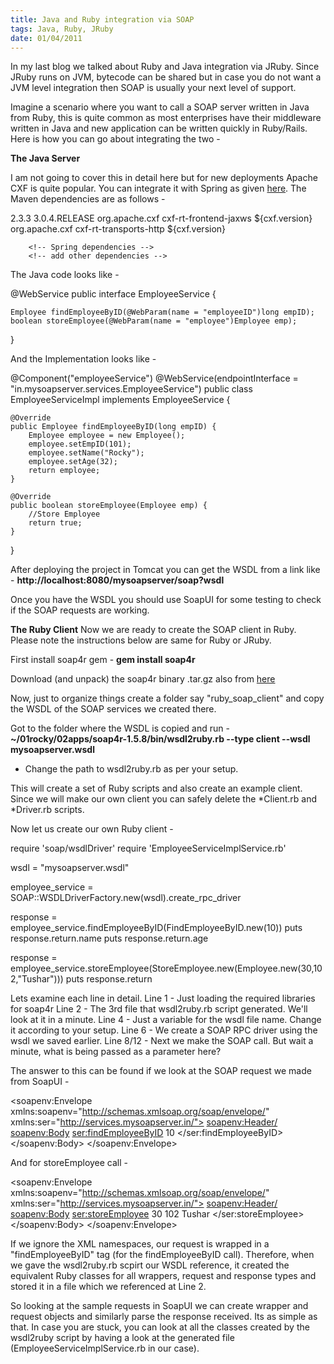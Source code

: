 ```yaml
---
title: Java and Ruby integration via SOAP
tags: Java, Ruby, JRuby
date: 01/04/2011
---
```


In my last blog we talked about Ruby and Java integration via JRuby. Since JRuby runs on JVM, bytecode can be shared but in case you do not want a JVM level integration then SOAP is usually your next level of support.

Imagine a scenario where you want to call a SOAP server written in Java from Ruby, this is quite common as most enterprises have their middleware written in Java and new application can be written quickly in Ruby/Rails. Here is how you can go about integrating the two -

__The Java Server__

I am not going to cover this in detail here but for new deployments Apache CXF is quite popular. You can integrate it with Spring as given <a href="https://cwiki.apache.org/CXF20DOC/writing-a-service-with-spring.html">here</a>. The Maven dependencies are as follows -

  <properties>
    <cxf.version>2.3.3</cxf.version>
    <spring.version>3.0.4.RELEASE</spring.version>
  </properties>

  <dependencies>
  	<!-- CXF dependencies -->
  	<dependency>
  		<groupId>org.apache.cxf</groupId>
  		<artifactId>cxf-rt-frontend-jaxws</artifactId>
  		<version>${cxf.version}</version>
  	</dependency>
  	<dependency>
  		<groupId>org.apache.cxf</groupId>
  		<artifactId>cxf-rt-transports-http</artifactId>
  		<version>${cxf.version}</version>
  	</dependency>
        <!-- End CXF dependencies -->

        <!-- Spring dependencies -->
        <!-- add other dependencies -->
  </dependencies>

The Java code looks like -

  @WebService
  public interface EmployeeService {

  	Employee findEmployeeByID(@WebParam(name = "employeeID")long empID);
  	boolean storeEmployee(@WebParam(name = "employee")Employee emp);

  }

And the Implementation looks like -

  @Component("employeeService")
  @WebService(endpointInterface = "in.mysoapserver.services.EmployeeService")
  public class EmployeeServiceImpl implements EmployeeService {

  	@Override
  	public Employee findEmployeeByID(long empID) {
  		Employee employee = new Employee();
  		employee.setEmpID(101);
  		employee.setName("Rocky");
  		employee.setAge(32);
  		return employee;
  	}

  	@Override
  	public boolean storeEmployee(Employee emp) {
  		//Store Employee
  		return true;
  	}

  }

After deploying the project in Tomcat you can get the WSDL from a link like - __http://localhost:8080/mysoapserver/soap?wsdl__

Once you have the WSDL you should use SoapUI for some testing to check if the SOAP requests are working.

__The Ruby Client__
Now we are ready to create the SOAP client in Ruby. Please note the instructions below are same for Ruby or JRuby.

First install soap4r gem -
__gem install soap4r__

Download (and unpack) the soap4r binary .tar.gz also from <a href="http://dev.ctor.org/soap4r">here</a>

Now, just to organize things create a folder say "ruby_soap_client" and copy the WSDL of the SOAP services we created there.

Got to the folder where the WSDL is copied and run -
__~/01rocky/02apps/soap4r-1.5.8/bin/wsdl2ruby.rb --type client --wsdl mysoapserver.wsdl__

* Change the path to wsdl2ruby.rb as per your setup.

This will create a set of Ruby scripts and also create an example client. Since we will make our own client you can safely delete the *Client.rb and *Driver.rb scripts.

Now let us create our own Ruby client -

  require 'soap/wsdlDriver'
  require 'EmployeeServiceImplService.rb'

  wsdl = "mysoapserver.wsdl"

  employee_service = SOAP::WSDLDriverFactory.new(wsdl).create_rpc_driver

  response = employee_service.findEmployeeByID(FindEmployeeByID.new(10))
  puts response.return.name
  puts response.return.age

  response = employee_service.storeEmployee(StoreEmployee.new(Employee.new(30,102,"Tushar")))
  puts response.return

Lets examine each line in detail.
Line 1 - Just loading the required libraries for soap4r
Line 2 - The 3rd file that wsdl2ruby.rb script generated. We'll look at it in a minute.
Line 4 - Just a variable for the wsdl file name. Change it according to your setup.
Line 6 - We create a SOAP RPC driver using the wsdl we saved earlier.
Line 8/12 - Next we make the SOAP call. But wait a minute, what is being passed as a parameter here?

The answer to this can be found if we look at the SOAP request we made from SoapUI -

  <soapenv:Envelope xmlns:soapenv="http://schemas.xmlsoap.org/soap/envelope/" xmlns:ser="http://services.mysoapserver.in/">
     <soapenv:Header/>
     <soapenv:Body>
        <ser:findEmployeeByID>
           <employeeID>10</employeeID>
        </ser:findEmployeeByID>
     </soapenv:Body>
  </soapenv:Envelope>

And for storeEmployee call -

  <soapenv:Envelope xmlns:soapenv="http://schemas.xmlsoap.org/soap/envelope/" xmlns:ser="http://services.mysoapserver.in/">
     <soapenv:Header/>
     <soapenv:Body>
        <ser:storeEmployee>
           <employee>
              <age>30</age>
              <empID>102</empID>
              <name>Tushar</name>
           </employee>
        </ser:storeEmployee>
     </soapenv:Body>
  </soapenv:Envelope>

If we ignore the XML namespaces, our request is wrapped in a "findEmployeeByID" tag (for the findEmployeeByID call). Therefore, when we gave the wsdl2ruby.rb scpirt our WSDL reference, it created the equivalent Ruby classes for all wrappers, request and response types and stored it in a file which we referenced at Line 2.

So looking at the sample requests in SoapUI we can create wrapper and request objects and similarly parse the response received. Its as simple as that. In case you are stuck, you can look at all the classes created by the wsdl2ruby script by having a look at the generated file (EmployeeServiceImplService.rb in our case).
